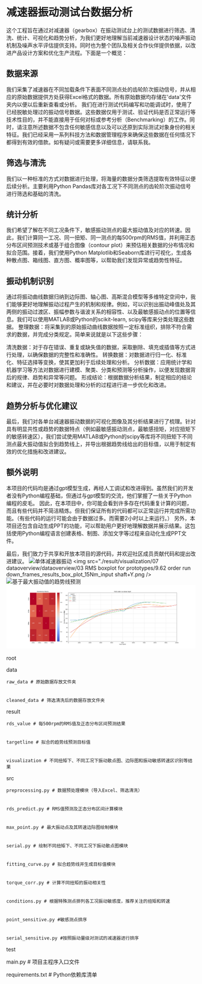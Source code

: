 # 减速器振动测试台数据分析

这个工程旨在通过对减速器（gearbox）在振动测试台上的测试数据进行筛选、清洗、统计、可视化和趋势分析，为我们更好地理解当前减速器设计状态的噪声振动机制及噪声水平评估提供支持。同时也为整个团队及相关合作伙伴提供依据，以改进产品设计方案和优化生产流程。下面是一个概览：

## 数据来源
我们采集了减速器在不同加载条件下表面不同测点处的齿轮阶次振动信号，并从相应的原始数据提供方处获得Excel格式的数据。所有原始数据均存储在'data'文件夹内以便以后重新查看或分析。
我们在进行测试代码编写和功能调试时，使用了已经脱敏处理过的振动信号数据。这些数据仅用于测试、验证代码是否正常运行等技术性目的，并不能直接用于任何对标或参考分析（Benchmarking）的工作。同时，请注意所述数据不包含任何敏感信息以及可以还原到实际测试对象身份的相关特征。我们已经采用一系列科技方法和数据管理程序来确保这些数据在任何情况下都得到有效的借款。如有疑问或需要更多详细信息，请联系我。

## 筛选与清洗
我们以一种标准的方式对数据进行处理，将海量的数据分类筛选提取有效特征以便后续分析。主要利用Python Pandas库对各工况下不同测点的齿轮阶次振动信号进行筛选和基础的清洗。

## 统计分析
我们希望了解在不同工况条件下，敏感振动测点的最大振动值及对应的转速。因此，我们计算同一工况、同一扭矩、同一测点的每500rpm的RMS值，并利用正态分布区间预测技术或基于组合图像（contour plot）来预估相关数据的分布情况和拟合范围。接着，我们使用Python Matplotlib和Seaborn库进行可视化，生成各种散点图、箱线图、直方图、概率图等，以帮助我们发现异常或趋势性特征。

## 振动机制识别
通过将振动曲线数据归纳到边际图、轴心图、高斯混合模型等多维特定空间中，我们能够更好地理解振动过程产生的机制和规律。例如，可以识别出振动峰值处及其两侧的振动过渡区、振幅参数与谐波关系的相容性、以及最敏感振动点的位置等信息。我们可以使用MATLAB或Python的scikit-learn, scipy等库来分类处理这些数据。
整理数据：将采集到的原始振动曲线数据按照一定标准组织，排除不符合需求的数据，并完成分类规定。简单来说就是以下这些步骤：

清洗数据：对于存在错误、重复或缺失值的数据，采取删除、填充或插值等方式进行处理，以确保数据的完整性和准确性。
转换数据：对数据进行归一化、标准化、特征选择等变换，使其更加利于后续处理和分析。
分析数据：应用统计学和机器学习等方法对数据进行建模、聚类、分类和预测等分析操作，以便发现数据背后的规律、趋势和异常等问题。
形成结论：根据数据分析结果，制定相应的结论和建议，并在必要时对数据处理和分析的过程进行进一步优化和改进。

## 趋势分析与优化建议
最后，我们对各单台减速器振动数据的可视化图像及其分析结果进行了梳理。针对具有明显共性或趋势的数据特点（例如最敏感振动测点，最敏感扭矩，对应扭矩下的敏感转速区），我们尝试使用MATLAB或Python的scipy等库将不同扭矩下不同测点最大振动值拟合到趋势线上，并导出根据趋势线给出的目标值，以用于制定有效的优化措施和改进建议。

## 额外说明
本项目的代码均是通过gpt模型生成，再经人工调试和改进得到。虽然我们的开发者没有Python编程基础，但通过与gpt模型的交流，他们掌握了一些关于Python编程的皮毛。
因此，在本项目中，你可能会看到许多存在代码重复计算的问题，而且有些代码并不简洁精炼。但我们保证所有的代码都可以正常运行并完成所需功能。（有些代码的运行可能会由于数据过多。而需要2小时以上来运行。）
另外，本项目还包含自动生成PPT的功能，可以帮助用户更好地理解数据并展示结果。这包括使用Python编程语言创建表格、制图、添加文字等过程来自动化生成PPT文件。

最后，我们致力于共享和开放本项目的源代码，并欢迎社区成员贡献代码和提出改进建议。
<img src="./result/visualization/07 dataoverview/dataoverview/06 Sigle reducer line plot/9.62 order run down_frames_results_smooth_curve_input shaft+Y_2302211000033.png" alt="单体减速器振动"/>
<img src="./result/visualization/07 dataoverview/dataoverview/03 RMS boxplot for prototypes/9.62 order run down_frames_results_box_plot_15Nm_input shaft+Y.png />
<img src="./result/visualization/07 dataoverview/dataoverview/04 targetline/9.62 order run down_frames_results_targetline_topX_15Nm.png" alt="基于最大振动值的趋势线预测"/>
<img src="./result/visualization/07 dataoverview/dataoverview/05 torque correlation/9.62 order run down topX.png" alt="不同扭矩间振动相关性"/>

root


  data
  
  
    raw_data # 原始数据存放文件夹
    
    
    cleaned_data # 筛选清洗后的数据存放文件夹
    
    

  result
  
  
    rds_value # 每500rpm的RMS值及正态分布区间预测结果
    
    
    targetline # 拟合的趋势线预测目标值


    visualization # 不同扭矩下、不同工况下振动散点图、边际图和振动敏感转速区识别等结果
    
    

  src
  
  
    preprocessing.py # 数据预处理模块（导入Excel、筛选清洗）
    
    
    rds_predict.py # RMS值预测及正态分布区间计算模块
    
    
    max_point.py # 最大振动点及其转速边际图绘制模块
    
    
    serial.py # 绘制不同扭矩下、不同工况下振动散点图模块
    
    
    fitting_curve.py # 拟合趋势线并生成目标值模块
    
    
    torque_corr.py # 计算不同扭矩的振动相关性
    
    
    conditions.py # 根据特殊测点排列各工况振动敏感度，推荐关注的扭矩和转速
    
    
    point_sensitive.py #敏感测点排序
    
    
    serial_sensitive.py #按照振动量级对测试的减速器进行排序
    
    

  test


  main.py # 项目主程序入口文件
  
  
  requirements.txt # Python依赖库清单
  
  


